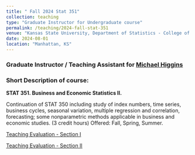 ```yaml
---
title: " Fall 2024 Stat 351"
collection: teaching
type: "Graduate Instructor for Undergraduate course"
permalink: /teaching/2024-fall-stat-351
venue: "Kansas State University, Department of Statistics - College of Business"
date: 2024-08-01
location: "Manhattan, KS"
---
```


<h3> Graduate Instructor / Teaching Assistant for <a href="https://www.k-state.edu/stats/about/people/HigginsMichael.html" target="_blank">Michael Higgins</a></h3>

<h3> Short Description of course: </h3>

<b> STAT 351. Business and Economic Statistics II. </b>

Continuation of STAT 350 including study of index numbers, time series, business cycles, seasonal variation, multiple regression and correlation, forecasting; some nonparametric methods applicable in business and economic studies.
(3 credit hours) Offered: Fall, Spring, Summer.

[Teaching Evaluation - Section I](http://abraham-arbelaez.github.io/files/tevals/stat351fa24-1.pdf)

[Teaching Evaluation - Section II](http://abraham-arbelaez.github.io/files/tevals/stat351fa24-2.pdf)
